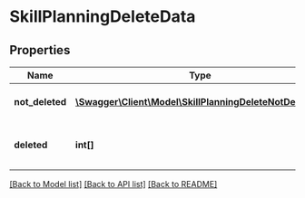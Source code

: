 # SkillPlanningDeleteData

## Properties
Name | Type | Description | Notes
------------ | ------------- | ------------- | -------------
**not_deleted** | [**\Swagger\Client\Model\SkillPlanningDeleteNotDeleted[]**](SkillPlanningDeleteNotDeleted.md) | Errors during process | 
**deleted** | **int[]** | List with successfully deleted items | 

[[Back to Model list]](../README.md#documentation-for-models) [[Back to API list]](../README.md#documentation-for-api-endpoints) [[Back to README]](../README.md)


